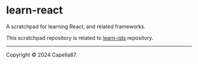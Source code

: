 # learn-react

A scratchpad for learning React, and related frameworks.

This scratchpad repository is related to [learn-jsts](https://github.com/Capella87/learn-jsts) repository.

---
Copyright © 2024 Capella87.
